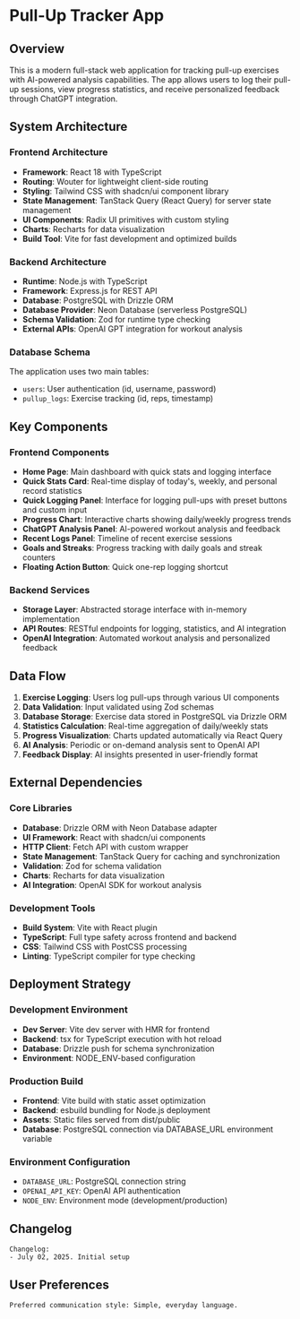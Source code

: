 # Pull-Up Tracker App

## Overview

This is a modern full-stack web application for tracking pull-up exercises with AI-powered analysis capabilities. The app allows users to log their pull-up sessions, view progress statistics, and receive personalized feedback through ChatGPT integration.

## System Architecture

### Frontend Architecture
- **Framework**: React 18 with TypeScript
- **Routing**: Wouter for lightweight client-side routing
- **Styling**: Tailwind CSS with shadcn/ui component library
- **State Management**: TanStack Query (React Query) for server state management
- **UI Components**: Radix UI primitives with custom styling
- **Charts**: Recharts for data visualization
- **Build Tool**: Vite for fast development and optimized builds

### Backend Architecture
- **Runtime**: Node.js with TypeScript
- **Framework**: Express.js for REST API
- **Database**: PostgreSQL with Drizzle ORM
- **Database Provider**: Neon Database (serverless PostgreSQL)
- **Schema Validation**: Zod for runtime type checking
- **External APIs**: OpenAI GPT integration for workout analysis

### Database Schema
The application uses two main tables:
- `users`: User authentication (id, username, password)
- `pullup_logs`: Exercise tracking (id, reps, timestamp)

## Key Components

### Frontend Components
- **Home Page**: Main dashboard with quick stats and logging interface
- **Quick Stats Card**: Real-time display of today's, weekly, and personal record statistics
- **Quick Logging Panel**: Interface for logging pull-ups with preset buttons and custom input
- **Progress Chart**: Interactive charts showing daily/weekly progress trends
- **ChatGPT Analysis Panel**: AI-powered workout analysis and feedback
- **Recent Logs Panel**: Timeline of recent exercise sessions
- **Goals and Streaks**: Progress tracking with daily goals and streak counters
- **Floating Action Button**: Quick one-rep logging shortcut

### Backend Services
- **Storage Layer**: Abstracted storage interface with in-memory implementation
- **API Routes**: RESTful endpoints for logging, statistics, and AI integration
- **OpenAI Integration**: Automated workout analysis and personalized feedback

## Data Flow

1. **Exercise Logging**: Users log pull-ups through various UI components
2. **Data Validation**: Input validated using Zod schemas
3. **Database Storage**: Exercise data stored in PostgreSQL via Drizzle ORM
4. **Statistics Calculation**: Real-time aggregation of daily/weekly stats
5. **Progress Visualization**: Charts updated automatically via React Query
6. **AI Analysis**: Periodic or on-demand analysis sent to OpenAI API
7. **Feedback Display**: AI insights presented in user-friendly format

## External Dependencies

### Core Libraries
- **Database**: Drizzle ORM with Neon Database adapter
- **UI Framework**: React with shadcn/ui components
- **HTTP Client**: Fetch API with custom wrapper
- **State Management**: TanStack Query for caching and synchronization
- **Validation**: Zod for schema validation
- **Charts**: Recharts for data visualization
- **AI Integration**: OpenAI SDK for workout analysis

### Development Tools
- **Build System**: Vite with React plugin
- **TypeScript**: Full type safety across frontend and backend
- **CSS**: Tailwind CSS with PostCSS processing
- **Linting**: TypeScript compiler for type checking

## Deployment Strategy

### Development Environment
- **Dev Server**: Vite dev server with HMR for frontend
- **Backend**: tsx for TypeScript execution with hot reload
- **Database**: Drizzle push for schema synchronization
- **Environment**: NODE_ENV-based configuration

### Production Build
- **Frontend**: Vite build with static asset optimization
- **Backend**: esbuild bundling for Node.js deployment
- **Assets**: Static files served from dist/public
- **Database**: PostgreSQL connection via DATABASE_URL environment variable

### Environment Configuration
- `DATABASE_URL`: PostgreSQL connection string
- `OPENAI_API_KEY`: OpenAI API authentication
- `NODE_ENV`: Environment mode (development/production)

## Changelog

```
Changelog:
- July 02, 2025. Initial setup
```

## User Preferences

```
Preferred communication style: Simple, everyday language.
```